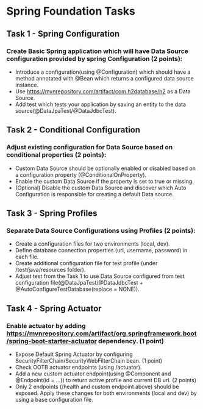 # Spring Foundation Tasks

## Task 1 - Spring Configuration
### Create Basic Spring application which will have Data Source configuration provided by spring Configuration (2 points):
* Introduce a configuration(using @Configuration) which should have a method annotated with @Bean which returns a configured data source instance.
* Use https://mvnrepository.com/artifact/com.h2database/h2 as a Data Source.
* Add test which tests your application by saving an entity to the data source(@DataJpaTest/@DataJdbcTest).

## Task 2 - Conditional Configuration
### Adjust existing configuration for Data Source based on conditional properties (2 points):
* Custom Data Source should be optionally enabled or disabled based on a configuration property (@ConditionalOnProperty).
* Enable the custom Data Source if the property is set to true or missing.
* (Optional) Disable the custom Data Source and discover which Auto Configuration is responsible for creating a default Data source.

## Task 3 - Spring Profiles
### Separate Data Source Configurations using Profiles (2 points):
* Create a configuration files for two environments (local, dev).
* Define database connection properties (url, username, password) in each file.
* Create additional configuration file for test profile (under /test/java/resources folder).
* Adjust test from the Task 1 to use Data Source configured from test configuration file(@DataJpaTest/@DataJdbcTest + @AutoConfigureTestDatabase(replace = NONE)).

## Task 4 - Spring Actuator
### Enable actuator by adding https://mvnrepository.com/artifact/org.springframework.boot/spring-boot-starter-actuator dependency. (1 point)
* Expose Default Spring Actuator by configuring SecurityFilterChain/SecurityWebFilterChain bean. (1 point)
* Check OOTB actuator endpoints (using /actuator).
* Add a new custom actuator endpoint(using @Component and @Endpoint(id = ...)) to return active profile and current DB url. (2 points)
* Only 2 endpoints (/health and custom endpoint above) should be exposed. Apply these changes for both environments (local and dev) by using a base configuration file.
